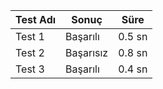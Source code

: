 | Test Adı    | Sonuç    | Süre   |
|-------------|----------|--------|
| Test 1      | Başarılı | 0.5 sn |
| Test 2      | Başarısız| 0.8 sn |
| Test 3      | Başarılı | 0.4 sn |
